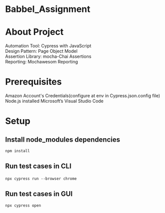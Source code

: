 # Babbel_Assignment

# About Project
Automation Tool: Cypress with JavaScript <br />
Design Pattern: Page Object Model <br />
Assertion Library: mocha-Chai Assertions <br />
Reporting: Mochawesom Reporting <br />


# Prerequisites
Amazon Account's Credentials(configure at env in Cypress.json.config file)
Node.js installed
Microsoft’s Visual Studio Code

# Setup

## Install node_modules dependencies​
`npm install`

## Run test cases in CLI
`npx cypress run --browser chrome`
​
## Run test cases in GUI
`npx cypress open`